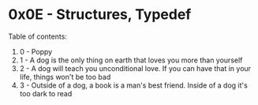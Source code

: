 # 0x0E - Structures, Typedef
Table of contents:
1. 0 - Poppy
2. 1 - A dog is the only thing on earth that loves you more than yourself
3. 2 - A dog will teach you unconditional love. If you can have that in your life, things won't be too bad
4. 3 - Outside of a dog, a book is a man's best friend. Inside of a dog it's too dark to read 

